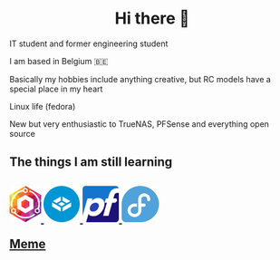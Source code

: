 <h1 align="center"> Hi there 👋 </h1>

IT student and former engineering student

I am based in Belgium 🇧🇪

Basically my hobbies include anything creative, but RC models have a special place in my heart

Linux life (fedora)

New but very enthusiastic to TrueNAS, PFSense and everything open source

<h2 align="center>The things I can do</h2>

<h2 align="center>The things I am still learning</h2>

<h2 align="center>Workhose softwares I use a lot</h2>

<p align="center">
  <a href="https://nginxproxymanager.com/">
    <img src="npm.svg" style="height:4rem;">
  </a>
  <a href="https://www.truenas.com/">
    <img src="truenas.svg" style="height:4rem;">
  </a>
  <a href="https://www.pfsense.org/">
    <img src="pfsense.svg" style="height:4rem;">
  </a>
  <a href="https://fedoraproject.org/">
    <img src="fedora.svg" style="height:4rem;">
  </a>
</p>


[Meme](https://youtu.be/-OaUsqQWC9Y?t=16)


